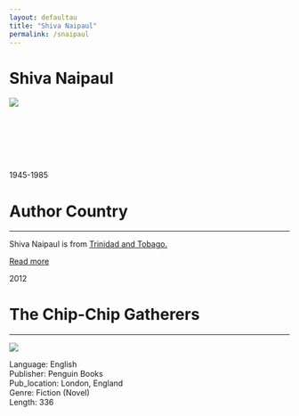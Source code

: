 ```yaml
---
layout: defaultau
title: "Shiva Naipaul"
permalink: /snaipaul
---
```

<!-- partial:index.partial.html -->
<div class="content">
    <h1>Shiva Naipaul</h1>
    <div class="quote">
        <div><img src="https://encrypted-tbn0.gstatic.com/images?q=tbn:ANd9GcRVwssodZPLUqkgIPjroMm11-t-YgwJ_jbtonT2tGy_iq9SaVMLuADhApo&s" class="logo"></div>
    </div>
    <div class="timeline">
        <div style="padding-bottom:100px;"></div>
        <div class="block">
            <div class="date right"><p class="right">1945-1985</p></div>
            <div class="dot"></div>
            <div class="left first">
            <div class="author_country">
                <h1>Author Country</h1><hr>
          <div class="aclocation">   <p>Shiva Naipaul is from <a href="http://localhost:4000/3">Trinidad and Tobago.</a></p></div>
              <div class="acreadmore">  <a href="https://en.wikipedia.org/wiki/Shiva_Naipaul" target="_blank">Read more</a></div>
            </div>
            </div>
        </div>
         <div class="block">
            <div class="date left"><p class="left">2012</p></div>
            <div class="dot"></div>
            <div class="right">
                <h1>The Chip-Chip Gatherers</h1><hr>
                <p><img src="https://encrypted-tbn1.gstatic.com/images?q=tbn:ANd9GcTpjmMUa-x0BTQO2jbcdVx4iqvlXjVLTc295FV4CTTARCI1mGKh"></p>
                <p>
                Language: English<br/>
                Publisher: Penguin Books<br/>
                Pub_location: London, England<br/>
                Genre: Fiction (Novel)<br/>
                Length: 336 <br/>                   </p>
            </div>
        </div>
